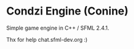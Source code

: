 # Condzi Engine (Conine)
Simple game engine in C++ / SFML 2.4.1. 

Thx for help chat.sfml-dev.org :)

